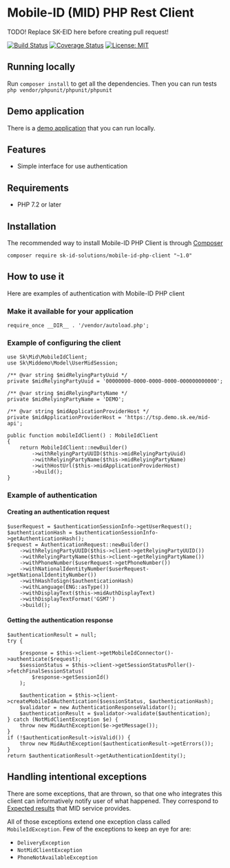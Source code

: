 # Mobile-ID (MID) PHP Rest Client


TODO! Replace SK-EID here before creating pull request!

[![Build Status](https://api.travis-ci.org/mikk125/mid-rest-php-client.svg?branch=master)](https://travis-ci.org/mikk125/mid-rest-php-client)
[![Coverage Status](https://img.shields.io/codecov/c/github/mikk125/mid-rest-php-client.svg)](https://codecov.io/gh/mikk125/mid-rest-php-client)
[![License: MIT](https://img.shields.io/github/license/mashape/apistatus.svg)](https://opensource.org/licenses/MIT)

## Running locally

Run `composer install` to get all the dependencies.
Then you can run tests `php vendor/phpunit/phpunit/phpunit`

## Demo application 

There is a [demo application](https://github.com/SK-EID/mid-rest-php-demo) that you can run locally. 

## Features

* Simple interface for use authentication

 ## Requirements
 
 * PHP 7.2 or later
 
 ## Installation
 
 The recommended way to install Mobile-ID PHP Client is through [Composer](https://getcomposer.org/)
 
 ```
 composer require sk-id-solutions/mobile-id-php-client "~1.0"
 ```
 
## How to use it

Here are examples of authentication with Mobile-ID PHP client

### Make it available for your application

```
require_once __DIR__ . '/vendor/autoload.php';
```

### Example of configuring the client

```
use Sk\Mid\MobileIdClient;
use Sk\Middemo\Model\UserMidSession;

/** @var string $midRelyingPartyUuid */
private $midRelyingPartyUuid = '00000000-0000-0000-0000-000000000000';

/** @var string $midRelyingPartyName */
private $midRelyingPartyName = 'DEMO';

/** @var string $midApplicationProviderHost */
private $midApplicationProviderHost = 'https://tsp.demo.sk.ee/mid-api';

public function mobileIdClient() : MobileIdClient
{
    return MobileIdClient::newBuilder()
        ->withRelyingPartyUUID($this->midRelyingPartyUuid)
        ->withRelyingPartyName($this->midRelyingPartyName)
        ->withHostUrl($this->midApplicationProviderHost)
        ->build();
}
```

### Example of authentication

#### Creating an authentication request

```
$userRequest = $authenticationSessionInfo->getUserRequest();
$authenticationHash = $authenticationSessionInfo->getAuthenticationHash();
$request = AuthenticationRequest::newBuilder()
    ->withRelyingPartyUUID($this->client->getRelyingPartyUUID())
    ->withRelyingPartyName($this->client->getRelyingPartyName())
    ->withPhoneNumber($userRequest->getPhoneNumber())
    ->withNationalIdentityNumber($userRequest->getNationalIdentityNumber())
    ->withHashToSign($authenticationHash)
    ->withLanguage(ENG::asType())
    ->withDisplayText($this->midAuthDisplayText)
    ->withDisplayTextFormat('GSM7')
    ->build();
```

#### Getting the authentication response

```
$authenticationResult = null;
try {

    $response = $this->client->getMobileIdConnector()->authenticate($request);
    $sessionStatus = $this->client->getSessionStatusPoller()->fetchFinalSessionStatus(
        $response->getSessionId()
    );

    $authentication = $this->client->createMobileIdAuthentication($sessionStatus, $authenticationHash);
    $validator = new AuthenticationResponseValidator();
    $authenticationResult = $validator->validate($authentication);
} catch (NotMidClientException $e) {
    throw new MidAuthException($e->getMessage());
}
if (!$authenticationResult->isValid()) {
    throw new MidAuthException($authenticationResult->getErrors());
}
return $authenticationResult->getAuthenticationIdentity();
```


## Handling intentional exceptions

There are some exceptions, that are thrown, so that one who integrates this client can informatively
notify user of what happened. They correspond to [Expected results](https://github.com/SK-EID/MID/wiki/Test-number-for-automated-testing-in-DEMO#test-numbers-for-automated-testing) that MID service provides.

All of those exceptions extend one exception class called ```MobileIdException```.
Few of the exceptions to keep an eye for are:
* ```DeliveryException```
* ```NotMidClientException```
* ```PhoneNotAvailableException```
